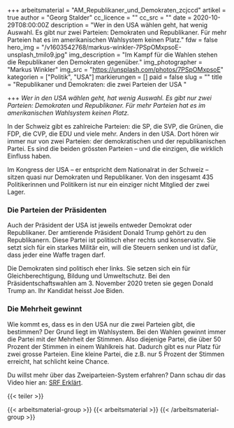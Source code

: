 +++
arbeitsmaterial = "AM_Republikaner_und_Demokraten_zcjccd"
artikel = true
author = "Georg Stalder"
cc_licence = ""
cc_src = ""
date = 2020-10-29T08:00:00Z
description = "Wer in den USA wählen geht, hat wenig Auswahl. Es gibt nur zwei Parteien: Demokraten und Republikaner. Für mehr Parteien hat es im amerikanischen Wahlsystem keinen Platz."
fdw = false
hero_img = "/v1603542768/markus-winkler-7PSpOMxpsoE-unsplash_tmilo9.jpg"
img_description = "Im Kampf für die Wahlen stehen die Republikaner den Demokraten gegenüber."
img_photographer = "Markus Winkler"
img_src = "https://unsplash.com/photos/7PSpOMxpsoE"
kategorien = ["Politik", "USA"]
markierungen = []
paid = false
slug = ""
title = "Republikaner und Demokraten: die zwei Parteien der USA "

+++
_Wer in den USA wählen geht, hat wenig Auswahl. Es gibt nur zwei Parteien: Demokraten und Republikaner. Für mehr Parteien hat es im amerikanischen Wahlsystem keinen Platz._

In der Schweiz gibt es zahlreiche Parteien: die SP, die SVP, die Grünen, die FDP, die CVP, die EDU und viele mehr. Anders in den USA. Dort hören wir immer nur von zwei Parteien: der demokratischen und der republikanischen Partei. Es sind die beiden grössten Parteien – und die einzigen, die wirklich Einfluss haben.

Im Kongress der USA – er entspricht dem Nationalrat in der Schweiz – sitzen quasi nur Demokraten und Republikaner. Von den insgesamt 435 Politikerinnen und Politikern ist nur ein einziger nicht Mitglied der zwei Lager.

### Die Parteien der Präsidenten

Auch der Präsident der USA ist jeweils entweder Demokrat oder Republikaner. Der amtierende Präsident Donald Trump gehört zu den Republikanern. Diese Partei ist politisch eher rechts und konservativ. Sie setzt sich für ein starkes Militär ein, will die Steuern senken und ist dafür, dass jeder eine Waffe tragen darf.

Die Demokraten sind politisch eher links. Sie setzen sich ein für Gleichberechtigung, Bildung und Umweltschutz. Bei den Präsidentschaftswahlen am 3. November 2020 treten sie gegen Donald Trump an. Ihr Kandidat heisst Joe Biden.

### Die Mehrheit gewinnt

Wie kommt es, dass es in den USA nur die zwei Parteien gibt, die bestimmen? Der Grund liegt im Wahlsystem. Bei den Wahlen gewinnt immer die Partei mit der Mehrheit der Stimmen. Also diejenige Partei, die über 50 Prozent der Stimmen in einem Wahlkreis hat. Dadurch gibt es nur Platz für zwei grosse Parteien. Eine kleine Partei, die z.B. nur 5 Prozent der Stimmen erreicht, hat schlicht keine Chance.

Du willst mehr über das Zweiparteien-System erfahren? Dann schau dir das Video hier an: [SRF Erklärt](https://www.srf.ch/play/tv/srf-news/video/erklaert-das-zweiparteiensystem-der-usa?urn=urn:srf:video:d4b2701b-297e-44bc-9b78-73b7b8a3b247).

{{< teiler >}}

{{< arbeitsmaterial-group >}}
{{< arbeitsmaterial >}}
{{< /arbeitsmaterial-group >}}